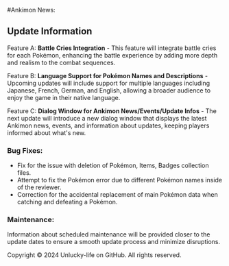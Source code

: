 #Ankimon News:
## Update Information

Feature A: **Battle Cries Integration** - This feature will integrate battle cries for each Pokémon, enhancing the battle experience by adding more depth and realism to the combat sequences.

Feature B: **Language Support for Pokémon Names and Descriptions** - Upcoming updates will include support for multiple languages including Japanese, French, German, and English, allowing a broader audience to enjoy the game in their native language.

Feature C: **Dialog Window for Ankimon News/Events/Update Infos** - The next update will introduce a new dialog window that displays the latest Ankimon news, events, and information about updates, keeping players informed about what's new.

### Bug Fixes:

- Fix for the issue with deletion of Pokémon, Items, Badges collection files.
- Attempt to fix the Pokémon error due to different Pokémon names inside of the reviewer.
- Correction for the accidental replacement of main Pokémon data when catching and defeating a Pokémon.

### Maintenance:

Information about scheduled maintenance will be provided closer to the update dates to ensure a smooth update process and minimize disruptions.

Copyright © 2024 Unlucky-life on GitHub. All rights reserved.
